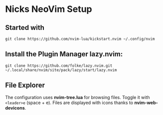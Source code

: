 # Nicks NeoVim Setup

## Started with
```git clone https://github.com/nvim-lua/kickstart.nvim ~/.config/nvim```

## Install the Plugin Manager lazy.nvim:
```git clone https://github.com/folke/lazy.nvim.git ~/.local/share/nvim/site/pack/lazy/start/lazy.nvim```

## File Explorer
The configuration uses **nvim-tree.lua** for browsing files.
Toggle it with `<leader>e` (space + e). Files are displayed with icons thanks to **nvim-web-devicons**.

